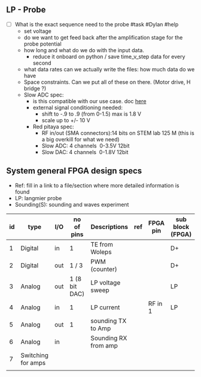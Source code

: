 
## LP - Probe

- [ ] What is the exact sequence need to the probe #task #Dylan #help
	- set voltage
	- do we want to get feed back after the amplification stage for the probe potential
	- how long and what do we do with the input data.
		- reduce it onboard on python / save time_v_step data for every second
	- what data rates can we actually write the files: how much data do we have
	- Space constraints. Can we put all of these on there. (Motor drive, H bridge ?)
	- Slow ADC spec:
		- is this compatible with our use case. doc [here](https://redpitaya.readthedocs.io/en/latest/appsFeatures/examples/analog/ana-exm2.html)
		- external signal conditioning needed:
			- shift to -.9 to .9 (from 0-1.5) max is 1.8 V
			- scale up to +/- 10 V
		- Red pitaya spec:
			- RF in/out (SMA connectors):14 bits on STEM lab 125 M (this is a big overkill for what we need)
			- Slow ADC: 4 channels  0-3.5V 12bit
			- Slow DAC:  4 channels  0-1.8V 12bit

## System general FPGA design specs

- Ref: fill in a link to a file/section where more detailed information is found
- LP: langmier probe 
- Sounding(S): sounding and waves experiment 

| id  | type               | I/O | no of pins    | Descriptions         | ref | FPGA pin | sub block (FPGA) |
| --- | ------------------ | --- | ------------- | -------------------- | --- | -------- | ---------------- |
| 1   | Digital            | in  | 1             | TE from Woleps       |     |          | D+               |
| 2   | Digital            | out | 1 / 3         | PWM (counter)        |     |          | D+               |
| 3   | Analog             | out | 1 (8 bit DAC) | LP voltage sweep     |     |          | LP               |
| 4   | Analog             | in  | 1             | LP current           |     | RF in 1  | LP               |
| 5   | Analog             | out | 1             | sounding TX to Amp   |     |          |                  |
| 6   | Analog             | in  |               | Sounding RX from amp |     |          |                  |
| 7   | Switching for amps |     |               |                      |     |          |                  |
|     |                    |     |               |                      |     |          |                  |
